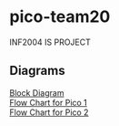 # pico-team20
INF2004 IS PROJECT

## Diagrams
<a href="/Block%20Diagram.png">Block Diagram</a>
<br>
<a href="/FlowChartPico1.png">Flow Chart for Pico 1</a>
<br>
<a href="/FlowChartPico2.png">Flow Chart for Pico 2</a>
